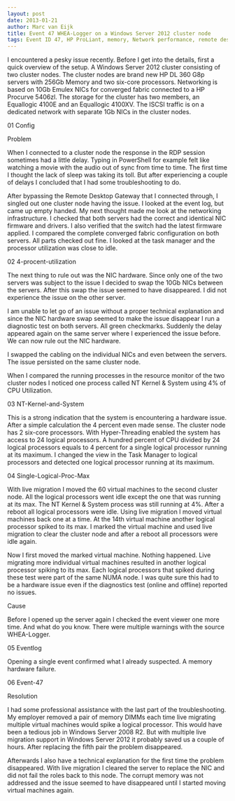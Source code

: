 ```yaml
---
layout: post
date: 2013-01-21
author: Marc van Eijk
title: Event 47 WHEA-Logger on a Windows Server 2012 cluster node
tags: Event ID 47, HP ProLiant, memory, Network performance, remote desktop, Windows Server 2012
---
```

I encountered a pesky issue recently.  Before I get into the details, first a quick overview of the setup. A Windows Server 2012 cluster consisting of two cluster nodes. The cluster nodes are brand new HP DL 360 G8p servers with 256Gb Memory and two six-core processors. Networking is based on 10Gb Emulex NICs for converged fabric connected to a HP Procurve 5406zl. The storage for the cluster has two members, an Equallogic 4100E and an Equallogic 4100XV. The ISCSI traffic is on a dedicated network with separate 1Gb NICs in the cluster nodes.

01 Config

Problem

When I connected to a cluster node the response in the RDP session sometimes had a little delay. Typing in PowerShell for example felt like watching a movie with the audio out of sync from time to time. The first time I thought the lack of sleep was taking its toll. But after experiencing a couple of delays I concluded that I had some troubleshooting to do.

After bypassing the Remote Desktop Gateway that I connected through, I singled out one cluster node having the issue. I looked at the event log, but came up empty handed. My next thought made me look at the networking infrastructure. I checked that both servers had the correct and identical NIC firmware and drivers.  I also verified that the switch had the latest firmware applied. I compared the complete converged fabric configuration on both servers. All parts checked out fine. I looked at the task manager and the processor utilization was close to idle.

02 4-procent-utilization

The next thing to rule out was the NIC hardware. Since only one of the two servers was subject to the issue I decided to swap the 10Gb NICs between the servers. After this swap the issue seemed to have disappeared. I did not experience the issue on the other server.

I am unable to let go of an issue without a proper technical explanation and since the NIC hardware swap seemed to make the issue disappear I run a diagnostic test on both servers. All green checkmarks. Suddenly the delay appeared again on the same server where I experienced the issue before. We can now rule out the NIC hardware.

I swapped the cabling on the individual NICs and even between the servers. The issue persisted on the same cluster node.

When I compared the running processes in the resource monitor of the two cluster nodes I noticed one process called NT Kernel & System using 4% of CPU Utilization.

03 NT-Kernel-and-System

This is a strong indication that the system is encountering a hardware issue. After a simple calculation the 4 percent even made sense. The cluster node has 2 six-core processors. With Hyper-Threading enabled the system has access to 24 logical processors. A hundred percent of CPU divided by 24 logical processors equals to 4 percent for a single logical processor running at its maximum. I changed the view in the Task Manager to logical processors and detected one logical processor running at its maximum.

04 Single-Logical-Proc-Max

With live migration I moved the 60 virtual machines to the second cluster node. All the logical processors went idle except the one that was running at its max. The NT Kernel & System process was still running at 4%. After a reboot all logical processors were idle. Using live migration I moved virtual machines back one at a time. At the 14th virtual machine another logical processor spiked to its max. I marked the virtual machine and used live migration to clear the cluster node and after a reboot all processors were idle again.

Now I first moved the marked virtual machine. Nothing happened. Live migrating more individual virtual machines resulted in another logical processor spiking to its max. Each logical processors that spiked during these test were part of the same NUMA node. I was quite sure this had to be a hardware issue even if the diagnostics test (online and offline) reported no issues.

Cause

Before I opened up the server again I checked the event viewer one more time. And what do you know. There were multiple warnings with the source WHEA-Logger.

05 Eventlog

Opening a single event confirmed what I already suspected. A memory hardware failure.

06 Event-47

Resolution

I had some professional assistance with the last part of the troubleshooting. My employer removed a pair of memory DIMMs each time live migrating multiple virtual machines would spike a logical processor. This would have been a tedious job in Windows Server 2008 R2. But with multiple live migration support in Windows Server 2012 it probably saved us a couple of hours. After replacing the fifth pair the problem disappeared.

Afterwards I also have a technical explanation for the first time the problem disappeared. With live migration I cleared the server to replace the NIC and did not fail the roles back to this node. The corrupt memory was not addressed and the issue seemed to have disappeared until I started moving virtual machines again.
